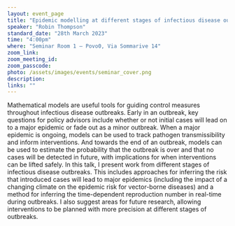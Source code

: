 ```yaml
---
layout: event_page
title: "Epidemic modelling at different stages of infectious disease outbreaks"
speaker: "Robin Thompson"
standard_date: "28th March 2023"
time: "4:00pm"
where: "Seminar Room 1 – Povo0, Via Sommarive 14"
zoom_link: 
zoom_meeting_id:
zoom_passcode:
photo: /assets/images/events/seminar_cover.png
description:
links: ""
---
```


Mathematical models are useful tools for guiding control measures throughout infectious disease outbreaks. Early in an outbreak, key questions for policy advisors include whether or not initial cases will lead on to a major epidemic or fade out as a minor outbreak. When a major epidemic is ongoing, models can be used to track pathogen transmissibility and inform interventions. And towards the end of an outbreak, models can be used to estimate the probability that the outbreak is over and that no cases will be detected in future, with implications for when interventions can be lifted safely. In this talk, I present work from different stages of
infectious disease outbreaks. This includes approaches for inferring the risk that introduced cases will lead to
major epidemics (including the impact of a changing climate on the epidemic risk for vector-borne diseases) and a method for inferring the time-dependent reproduction number in real-time during outbreaks. I also suggest areas for future research, allowing interventions to be planned with more precision at different stages of outbreaks.
